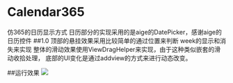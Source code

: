 # Calendar365
仿365的日历显示方式
日历部分的实现采用的是aige的DatePicker，感谢aige的日历控件
##1.0
顶部的悬挂效果采用比较简单的通过位置来判断 week的显示和消失来实现
整体的滑动效果使用ViewDragHelper来实现，由于这种类似嵌套的滑动收拾处理，
底部的UI变化是通过addview的方式来进行动态改变。

##运行效果
![](https://github.com/haibuzou/Calendar365/raw/master/art/ScreenShot.gif)
